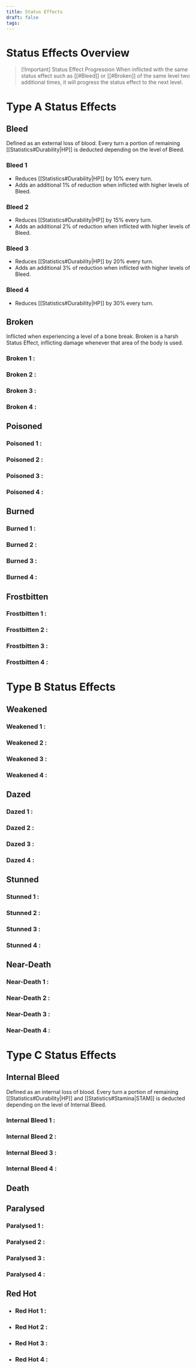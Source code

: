 ```yaml
---
title: Status Effects
draft: false
tags:
---
```


# Status Effects Overview

> [!Important] Status Effect Progression
> When inflicted with the same status effect such as [[#Bleed]] or [[#Broken]] of the same level two additional times, it will progress the status effect to the next level.
> 

# Type A Status Effects
## Bleed 
Defined as an external loss of blood. Every turn a portion of remaining [[Statistics#Durability|HP]] is deducted depending on the level of Bleed.

### Bleed 1
- Reduces [[Statistics#Durability|HP]] by 10% every turn.
- Adds an additional 1% of reduction when inflicted with higher levels of Bleed.
### Bleed 2
- Reduces [[Statistics#Durability|HP]] by 15% every turn.
- Adds an additional 2% of reduction when inflicted with higher levels of Bleed.
### Bleed 3
- Reduces [[Statistics#Durability|HP]] by 20% every turn.
- Adds an additional 3% of reduction when inflicted with higher levels of Bleed.
### Bleed 4
- Reduces [[Statistics#Durability|HP]] by 30% every turn.

## Broken 
Inflicted when experiencing a level of a bone break. Broken is a harsh Status Effect, inflicting damage whenever that area of the body is used. 

### Broken 1 :
### Broken 2 :
### Broken 3 :
### Broken 4 :
## Poisoned

### Poisoned 1 :
### Poisoned 2 :
### Poisoned 3 :
### Poisoned 4 :

## Burned 

### Burned 1 :
### Burned 2 :
### Burned 3 :
### Burned 4 :

## Frostbitten 

### Frostbitten 1 :
### Frostbitten 2 :
### Frostbitten 3 :
### Frostbitten 4 :

# Type B Status Effects 
## Weakened

### Weakened 1 :
### Weakened 2 :
### Weakened 3 :
### Weakened 4 :

## Dazed 

### Dazed 1 :
### Dazed 2 :
### Dazed 3 :
### Dazed 4 :

## Stunned 

### Stunned 1 :
### Stunned 2 :
### Stunned 3 :
### Stunned 4 :

## Near-Death 

### Near-Death 1 :
### Near-Death 2 :
### Near-Death 3 :
### Near-Death 4 :

# Type C Status Effects
## Internal Bleed
Defined as an internal loss of blood. Every turn a portion of remaining [[Statistics#Durability|HP]] and [[Statistics#Stamina|STAM]] is deducted depending on the level of Internal Bleed.

### Internal Bleed 1 :
### Internal Bleed 2 :
### Internal Bleed 3 :
### Internal Bleed 4 :

## Death 

## Paralysed

### Paralysed 1 :
### Paralysed 2 :
### Paralysed 3 :
### Paralysed 4 :

## Red Hot

- ### Red Hot 1 :
- ### Red Hot 2 :
- ### Red Hot 3 :
- ### Red Hot 4 :
